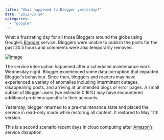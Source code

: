 ```yaml
---
title: "What happened to Blogger yesterday?"
date: "2011-05-14"
categories: 
  - "google"
---
```


What a frustrating day for all those Bloggers around the globe using Google’s [Blogger](http://blogger.com) service. Bloggers were unable to publish the posts for the past 20.5 hours and comments were also temporarily removed.

[![image](http://lh6.ggpht.com/_40bmzDo_mBs/Tc5NmPBP-II/AAAAAAAAB-s/ryqZO2kPtvo/image_thumb%5B2%5D.png?imgmax=800 "image")](http://lh4.ggpht.com/_40bmzDo_mBs/Tc5NlOS9OSI/AAAAAAAAB-o/9SVG_jgCLxc/s1600-h/image%5B4%5D.png)

The service interruption happened after a scheduled maintenance work Wednesday night. Blogger experienced some data corruption that impacted Blogger’s behaviour. Since then, bloggers and readers may have experienced a variety of anomalies including intermittent outages, disappearing posts, and arriving at unintended blogs or error pages. A small subset of Blogger users (we estimate 0.16%) may have encountered additional problems specific to their accounts.

Yesterday, blogger returned to a pre-maintenance state and placed the service in read-only mode while restoring all content. It restored to May 11th version.

This is a second scenario recent days in cloud computing after [Amazon’s](http://www.cosmogeek.info/2011/04/what-happened-to-amazon-yesterday.html) service disruption.
